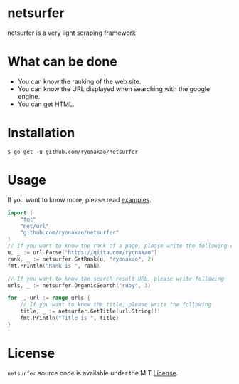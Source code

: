 # netsurfer

netsurfer is a very light scraping framework

# What can be done

- You can know the ranking of the web site.
- You can know the URL displayed when searching with the google engine.
- You can get HTML.

# Installation

```
$ go get -u github.com/ryonakao/netsurfer
```

# Usage

If you want to know more, please read [examples](https://github.com/ryonakao/netsurfer/tree/master/examples).

```go
import (
	"fmt"
	"net/url"
	"github.com/ryonakao/netsurfer"
)
// If you want to know the rank of a page, please write the following code.
u, _ := url.Parse("https://qiita.com/ryonakao")
rank, _ := netsurfer.GetRank(u, "ryonakao", 2)
fmt.Println("Rank is ", rank)

// If you want to know the search result URL, please write following
urls, _ := netsurfer.OrganicSearch("ruby", 3)

for _, url := range urls {
	// If you want to know the title, please write the following
	title, _ := netsurfer.GetTitle(url.String())
	fmt.Println("Title is ", title)
}
```

# License

`netsurfer` source code is available under the MIT [License](https://github.com/ryonakao/netsurfer/blob/master/LICENSE).